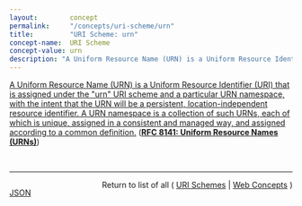 ```yaml
---
layout:        concept
permalink:     "/concepts/uri-scheme/urn"
title:         "URI Scheme: urn"
concept-name:  URI Scheme
concept-value: urn
description: "A Uniform Resource Name (URN) is a Uniform Resource Identifier (URI) that is assigned under the \"urn\" URI scheme and a particular URN namespace, with the intent that the URN will be a persistent, location-independent resource identifier. A URN namespace is a collection of such URNs, each of which is unique, assigned in a consistent and managed way, and assigned according to a common definition."
---
```


[A Uniform Resource Name (URN) is a Uniform Resource Identifier (URI) that is assigned under the "urn" URI scheme and a particular URN namespace, with the intent that the URN will be a persistent, location-independent resource identifier. A URN namespace is a collection of such URNs, each of which is unique, assigned in a consistent and managed way, and assigned according to a common definition.](http://tools.ietf.org/html/rfc8141#section-1 "Read documentation for URI Scheme &#34;urn&#34;") (**[RFC 8141: Uniform Resource Names (URNs)](/specs/IETF/RFC/8141 "A Uniform Resource Name (URN) is a Uniform Resource Identifier (URI) that is assigned under the &#34;urn&#34; URI scheme and a particular URN namespace, with the intent that the URN will be a persistent, location-independent resource identifier. With regard to URN syntax, this document defines the canonical syntax for URNs (in a way that is consistent with URI syntax), specifies methods for determining URN-equivalence, and discusses URI conformance. With regard to URN namespaces, this document specifies a method for defining a URN namespace and associating it with a namespace identifier, and it describes procedures for registering namespace identifiers with the Internet Assigned Numbers Authority (IANA). This document obsoletes both RFCs 2141 and 3406.")**)

<br/>
<hr/>

<p style="float : left"><a href="./urn.json" title="JSON representing this particular Web Concept value">JSON</a></p>
<p style="text-align: right">Return to list of all ( <a href="../uri-scheme/">URI Schemes</a> | <a href="../">Web Concepts</a> )</p>
